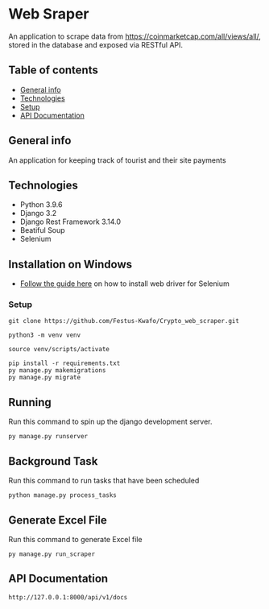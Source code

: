 # Web Sraper
An application to scrape data from https://coinmarketcap.com/all/views/all/, stored in the database and exposed via RESTful API. 

## Table of contents
* [General info](#general-info)
* [Technologies](#technologies)
* [Setup](#setup)
* [API Documentation](#api-documentation)



## General info
An application for keeping track of tourist and their site payments


## Technologies
* Python 3.9.6
* Django 3.2
* Django Rest Framework 3.14.0
* Beatiful Soup
* Selenium


## Installation on Windows
* [Follow the guide here](https://www.selenium.dev/documentation/webdriver/getting_started/install_drivers/) on how to install web driver for Selenium
### Setup

```
git clone https://github.com/Festus-Kwafo/Crypto_web_scraper.git
```
  
```
python3 -m venv venv

source venv/scripts/activate

pip install -r requirements.txt
py manage.py makemigrations
py manage.py migrate
```
  
## Running

Run this command to spin up the django development server.

```
py manage.py runserver
```

## Background Task

Run this command to run tasks that have been scheduled 
```
python manage.py process_tasks
```
## Generate Excel File
Run this command to generate Excel file
````
py manage.py run_scraper
````

## API Documentation
```
http://127.0.0.1:8000/api/v1/docs
```

